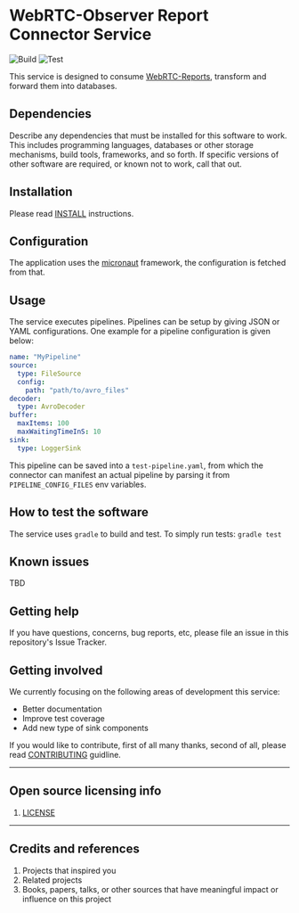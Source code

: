 WebRTC-Observer Report Connector Service
==
![Build](https://github.com/ObserveRTC/connector/actions/workflows/build.yml/badge.svg)
![Test](https://github.com/ObserveRTC/connector/actions/workflows/test.yml/badge.svg)

This service is designed to consume [WebRTC-Reports](https://observertc.org/docs/references/reports/), 
transform and forward them into databases. 

## Dependencies

Describe any dependencies that must be installed for this software to work.
This includes programming languages, databases or other storage mechanisms, build tools, frameworks, and so forth.
If specific versions of other software are required, or known not to work, call that out.

## Installation

Please read [INSTALL](INSTALL.md) instructions.   

## Configuration

The application uses the [micronaut](micronaut.io) framework, 
the configuration is fetched from that.

## Usage

The service executes pipelines. 
Pipelines can be setup by giving JSON or YAML configurations.
One example for a pipeline configuration is given below:

```yaml
name: "MyPipeline"
source:
  type: FileSource
  config:
    path: "path/to/avro_files"
decoder:
  type: AvroDecoder
buffer:
  maxItems: 100
  maxWaitingTimeInS: 10
sink:
  type: LoggerSink
```
This pipeline can be saved into a `test-pipeline.yaml`, from 
which the connector can manifest an actual pipeline 
by parsing it from `PIPELINE_CONFIG_FILES` env variables.


## How to test the software

The service uses `gradle` to build and test.
To simply run tests: `gradle test`

## Known issues

TBD

## Getting help

If you have questions, concerns, bug reports, etc, please file an issue in this repository's Issue Tracker.

## Getting involved

We currently focusing on the following areas of development this service:
 * Better documentation
 * Improve test coverage
 * Add new type of sink components

If you would like to contribute, first of all many thanks, 
second of all, please read [CONTRIBUTING](CONTRIBUTING.md) guidline.

----

## Open source licensing info

1. [LICENSE](LICENSE)

----

## Credits and references

1. Projects that inspired you
2. Related projects
3. Books, papers, talks, or other sources that have meaningful impact or influence on this project
